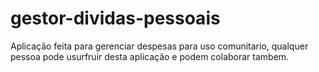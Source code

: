 # gestor-dividas-pessoais
Aplicação feita para gerenciar despesas para uso comunitario, qualquer pessoa pode usurfruir desta aplicação e podem colaborar tambem.
